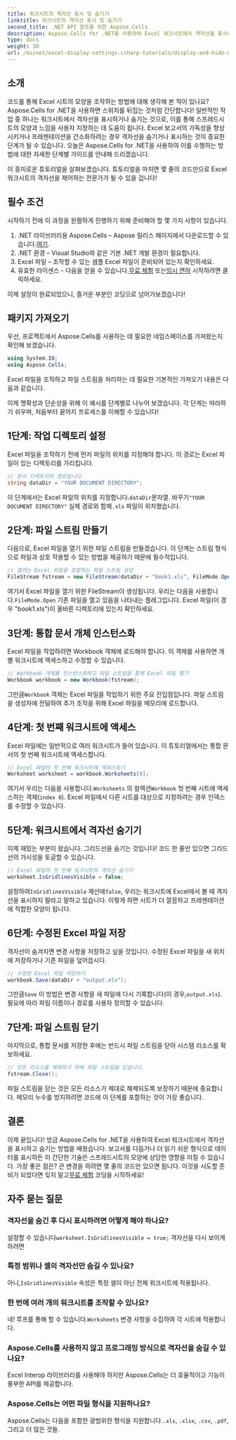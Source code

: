 ```yaml
---
title: 워크시트의 격자선 표시 및 숨기기
linktitle: 워크시트의 격자선 표시 및 숨기기
second_title: .NET API 참조를 위한 Aspose.Cells
description: Aspose.Cells for .NET을 사용하여 Excel 워크시트에서 격자선을 표시하고 숨기는 방법을 알아보세요. 코드 예제와 설명이 있는 단계별 튜토리얼입니다.
type: docs
weight: 30
url: /ko/net/excel-display-settings-csharp-tutorials/display-and-hide-gridlines-of-worksheet/
---
```

## 소개

코드를 통해 Excel 시트의 모양을 조작하는 방법에 대해 생각해 본 적이 있나요? Aspose.Cells for .NET을 사용하면 스위치를 뒤집는 것처럼 간단합니다! 일반적인 작업 중 하나는 워크시트에서 격자선을 표시하거나 숨기는 것으로, 이를 통해 스프레드시트의 모양과 느낌을 사용자 지정하는 데 도움이 됩니다. Excel 보고서의 가독성을 향상시키거나 프레젠테이션을 간소화하려는 경우 격자선을 숨기거나 표시하는 것이 중요한 단계가 될 수 있습니다. 오늘은 Aspose.Cells for .NET을 사용하여 이를 수행하는 방법에 대한 자세한 단계별 가이드를 안내해 드리겠습니다.

이 흥미로운 튜토리얼을 살펴보겠습니다. 튜토리얼을 마치면 몇 줄의 코드만으로 Excel 워크시트의 격자선을 제어하는 전문가가 될 수 있을 겁니다!

## 필수 조건

시작하기 전에 이 과정을 원활하게 진행하기 위해 준비해야 할 몇 가지 사항이 있습니다.

1.  .NET 라이브러리용 Aspose.Cells – Aspose 릴리스 페이지에서 다운로드할 수 있습니다.[여기](https://releases.aspose.com/cells/net/).
2. .NET 환경 – Visual Studio와 같은 기본 .NET 개발 환경이 필요합니다.
3. Excel 파일 – 조작할 수 있는 샘플 Excel 파일이 준비되어 있는지 확인하세요.
4.  유효한 라이센스 - 다음을 얻을 수 있습니다.[무료 체험](https://releases.aspose.com/) 또는[임시 면허](https://purchase.aspose.com/temporary-license/) 시작하려면 클릭하세요.

이제 설정이 완료되었으니, 즐거운 부분인 코딩으로 넘어가보겠습니다!

## 패키지 가져오기

우선, 프로젝트에서 Aspose.Cells를 사용하는 데 필요한 네임스페이스를 가져왔는지 확인해 보겠습니다.

```csharp
using System.IO;
using Aspose.Cells;
```

Excel 파일을 조작하고 파일 스트림을 처리하는 데 필요한 기본적인 가져오기 내용은 다음과 같습니다.

이제 명확성과 단순성을 위해 이 예시를 단계별로 나누어 보겠습니다. 각 단계는 따라하기 쉬우며, 처음부터 끝까지 프로세스를 이해할 수 있습니다!

## 1단계: 작업 디렉토리 설정

Excel 파일을 조작하기 전에 먼저 파일의 위치를 지정해야 합니다. 이 경로는 Excel 파일이 있는 디렉토리를 가리킵니다.

```csharp
// 문서 디렉토리의 경로입니다.
string dataDir = "YOUR DOCUMENT DIRECTORY";
```

 이 단계에서는 Excel 파일의 위치를 지정합니다.`dataDir`문자열. 바꾸기`"YOUR DOCUMENT DIRECTORY"` 실제 경로와 함께`.xls` 파일이 위치했습니다.

## 2단계: 파일 스트림 만들기

다음으로, Excel 파일을 열기 위한 파일 스트림을 만들겠습니다. 이 단계는 스트림 형식으로 파일과 상호 작용할 수 있는 방법을 제공하기 때문에 필수적입니다.

```csharp
// 열려는 Excel 파일을 포함하는 파일 스트림 생성
FileStream fstream = new FileStream(dataDir + "book1.xls", FileMode.Open);
```

 여기서 Excel 파일을 열기 위한 FileStream이 생성됩니다. 우리는 다음을 사용합니다.`FileMode.Open` 기존 파일을 열고 있음을 나타내는 플래그입니다. Excel 파일(이 경우 "book1.xls")이 올바른 디렉토리에 있는지 확인하세요.

## 3단계: 통합 문서 개체 인스턴스화

Excel 파일을 작업하려면 Workbook 객체에 로드해야 합니다. 이 객체를 사용하면 개별 워크시트에 액세스하고 수정할 수 있습니다.

```csharp
// Workbook 개체를 인스턴스화하고 파일 스트림을 통해 Excel 파일 열기
Workbook workbook = new Workbook(fstream);
```

 그만큼`Workbook` 객체는 Excel 파일을 작업하기 위한 주요 진입점입니다. 파일 스트림을 생성자에 전달하여 추가 조작을 위해 Excel 파일을 메모리에 로드합니다.

## 4단계: 첫 번째 워크시트에 액세스

Excel 파일에는 일반적으로 여러 워크시트가 들어 있습니다. 이 튜토리얼에서는 통합 문서의 첫 번째 워크시트에 액세스합니다.

```csharp
// Excel 파일의 첫 번째 워크시트에 액세스하기
Worksheet worksheet = workbook.Worksheets[0];
```

 여기서 우리는 다음을 사용합니다.`Worksheets` 의 컬렉션`Workbook` 첫 번째 시트에 액세스하는 객체(`index 0`). Excel 파일에서 다른 시트를 대상으로 지정하려는 경우 인덱스를 수정할 수 있습니다.

## 5단계: 워크시트에서 격자선 숨기기

이제 재밌는 부분이 왔습니다. 그리드선을 숨기는 것입니다! 코드 한 줄만 있으면 그리드선의 가시성을 토글할 수 있습니다.

```csharp
// Excel 파일의 첫 번째 워크시트의 격자선 숨기기
worksheet.IsGridlinesVisible = false;
```

 설정하여`IsGridlinesVisible` 재산에`false`, 우리는 워크시트에 Excel에서 볼 때 격자선을 표시하지 말라고 말하고 있습니다. 이렇게 하면 시트가 더 깔끔하고 프레젠테이션에 적합한 모양이 됩니다.

## 6단계: 수정된 Excel 파일 저장

격자선이 숨겨지면 변경 사항을 저장하고 싶을 것입니다. 수정된 Excel 파일을 새 위치에 저장하거나 기존 파일을 덮어씁시다.

```csharp
// 수정된 Excel 파일 저장하기
workbook.Save(dataDir + "output.xls");
```

 그만큼`Save` 이 방법은 변경 사항을 새 파일에 다시 기록합니다(이 경우,`output.xls`). 필요에 따라 파일 이름이나 경로를 사용자 정의할 수 있습니다.

## 7단계: 파일 스트림 닫기

마지막으로, 통합 문서를 저장한 후에는 반드시 파일 스트림을 닫아 시스템 리소스를 확보하세요.

```csharp
// 모든 리소스를 해제하기 위해 파일 스트림을 닫습니다.
fstream.Close();
```

파일 스트림을 닫는 것은 모든 리소스가 제대로 해제되도록 보장하기 때문에 중요합니다. 메모리 누수를 방지하려면 코드에 이 단계를 포함하는 것이 가장 좋습니다.

## 결론

 이제 끝입니다! 방금 Aspose.Cells for .NET을 사용하여 Excel 워크시트에서 격자선을 표시하고 숨기는 방법을 배웠습니다. 보고서를 다듬거나 더 읽기 쉬운 형식으로 데이터를 표시하든 이 간단한 기술은 스프레드시트의 모양에 상당한 영향을 미칠 수 있습니다. 가장 좋은 점은? 큰 변경을 하려면 몇 줄의 코드만 있으면 됩니다. 이것을 시도할 준비가 되었다면 잊지 말고[무료 체험](https://releases.aspose.com/) 코딩을 시작하세요!

## 자주 묻는 질문

### 격자선을 숨긴 후 다시 표시하려면 어떻게 해야 하나요?  
 설정할 수 있습니다`worksheet.IsGridlinesVisible = true;` 격자선을 다시 보이게 하려면

### 특정 범위나 셀의 격자선만 숨길 수 있나요?  
 아니,`IsGridlinesVisible` 속성은 특정 셀이 아닌 전체 워크시트에 적용됩니다.

### 한 번에 여러 개의 워크시트를 조작할 수 있나요?  
 네! 루프를 통해 할 수 있습니다.`Worksheets` 변경 사항을 수집하여 각 시트에 적용합니다.

### Aspose.Cells를 사용하지 않고 프로그래밍 방식으로 격자선을 숨길 수 있나요?  
Excel Interop 라이브러리를 사용해야 하지만 Aspose.Cells는 더 효율적이고 기능이 풍부한 API를 제공합니다.

### Aspose.Cells는 어떤 파일 형식을 지원하나요?  
 Aspose.Cells는 다음을 포함한 광범위한 형식을 지원합니다.`.xls`, `.xlsx`, `.csv`, `.pdf`, 그리고 더 많은 것들.